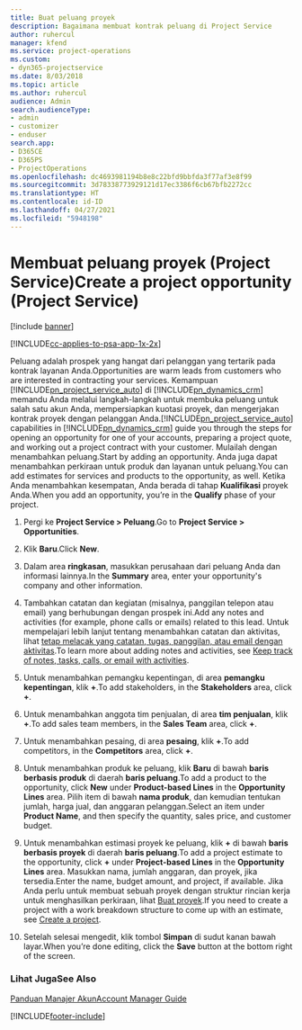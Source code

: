```yaml
---
title: Buat peluang proyek
description: Bagaimana membuat kontrak peluang di Project Service
author: ruhercul
manager: kfend
ms.service: project-operations
ms.custom:
- dyn365-projectservice
ms.date: 8/03/2018
ms.topic: article
ms.author: ruhercul
audience: Admin
search.audienceType:
- admin
- customizer
- enduser
search.app:
- D365CE
- D365PS
- ProjectOperations
ms.openlocfilehash: dc4693981194b8e8c22bfd9bbfda3f77af3e8f99
ms.sourcegitcommit: 3d78338773929121d17ec3386f6cb67bfb2272cc
ms.translationtype: HT
ms.contentlocale: id-ID
ms.lasthandoff: 04/27/2021
ms.locfileid: "5948198"
---
```

# <a name="create-a-project-opportunity-project-service"></a><span data-ttu-id="4aff7-103">Membuat peluang proyek (Project Service)</span><span class="sxs-lookup"><span data-stu-id="4aff7-103">Create a project opportunity (Project Service)</span></span>

[!include [banner](../includes/psa-now-project-operations.md)]

[!INCLUDE[cc-applies-to-psa-app-1x-2x](../includes/cc-applies-to-psa-app-1x-2x.md)]

<span data-ttu-id="4aff7-104">Peluang adalah prospek yang hangat dari pelanggan yang tertarik pada kontrak layanan Anda.</span><span class="sxs-lookup"><span data-stu-id="4aff7-104">Opportunities are warm leads from customers who are interested in contracting your services.</span></span> <span data-ttu-id="4aff7-105">Kemampuan [!INCLUDE[pn_project_service_auto](../includes/pn-project-service-auto.md)] di [!INCLUDE[pn_dynamics_crm](../includes/pn-dynamics-crm.md)] memandu Anda melalui langkah-langkah untuk membuka peluang untuk salah satu akun Anda, mempersiapkan kuotasi proyek, dan mengerjakan kontrak proyek dengan pelanggan Anda.</span><span class="sxs-lookup"><span data-stu-id="4aff7-105">[!INCLUDE[pn_project_service_auto](../includes/pn-project-service-auto.md)] capabilities in [!INCLUDE[pn_dynamics_crm](../includes/pn-dynamics-crm.md)] guide you through the steps for opening an opportunity for one of your accounts, preparing a project quote, and working out a project contract with your customer.</span></span> <span data-ttu-id="4aff7-106">Mulailah dengan menambahkan peluang.</span><span class="sxs-lookup"><span data-stu-id="4aff7-106">Start by adding an opportunity.</span></span> <span data-ttu-id="4aff7-107">Anda juga dapat menambahkan perkiraan untuk produk dan layanan untuk peluang.</span><span class="sxs-lookup"><span data-stu-id="4aff7-107">You can add estimates for services and products to the opportunity, as well.</span></span> <span data-ttu-id="4aff7-108">Ketika Anda menambahkan kesempatan, Anda berada di tahap **Kualifikasi** proyek Anda.</span><span class="sxs-lookup"><span data-stu-id="4aff7-108">When you add an opportunity, you’re in the **Qualify** phase of your project.</span></span>  
  
1.  <span data-ttu-id="4aff7-109">Pergi ke **Project Service > Peluang**.</span><span class="sxs-lookup"><span data-stu-id="4aff7-109">Go to **Project Service > Opportunities**.</span></span>  
  
2.  <span data-ttu-id="4aff7-110">Klik **Baru**.</span><span class="sxs-lookup"><span data-stu-id="4aff7-110">Click **New**.</span></span>  
  
3.  <span data-ttu-id="4aff7-111">Dalam area **ringkasan**, masukkan perusahaan dari peluang Anda dan informasi lainnya.</span><span class="sxs-lookup"><span data-stu-id="4aff7-111">In the **Summary** area, enter your opportunity's company and other information.</span></span>  
  
4.  <span data-ttu-id="4aff7-112">Tambahkan catatan dan kegiatan (misalnya, panggilan telepon atau email) yang berhubungan dengan prospek ini.</span><span class="sxs-lookup"><span data-stu-id="4aff7-112">Add any notes and activities (for example, phone calls or emails) related to this lead.</span></span> <span data-ttu-id="4aff7-113">Untuk mempelajari lebih lanjut tentang menambahkan catatan dan aktivitas, lihat [tetap melacak yang catatan, tugas, panggilan, atau email dengan aktivitas](/dynamics365/customerengagement/on-premises/basics/work-with-activities).</span><span class="sxs-lookup"><span data-stu-id="4aff7-113">To learn more about adding notes and activities, see [Keep track of notes, tasks, calls, or email with activities](/dynamics365/customerengagement/on-premises/basics/work-with-activities).</span></span>  
  
5.  <span data-ttu-id="4aff7-114">Untuk menambahkan pemangku kepentingan, di area **pemangku kepentingan**, klik **+**.</span><span class="sxs-lookup"><span data-stu-id="4aff7-114">To add stakeholders, in the **Stakeholders** area, click **+**.</span></span>  
  
6.  <span data-ttu-id="4aff7-115">Untuk menambahkan anggota tim penjualan, di area **tim penjualan**, klik **+**.</span><span class="sxs-lookup"><span data-stu-id="4aff7-115">To add sales team members, in the **Sales Team** area, click **+**.</span></span>  
  
7.  <span data-ttu-id="4aff7-116">Untuk menambahkan pesaing, di area **pesaing**, klik **+**.</span><span class="sxs-lookup"><span data-stu-id="4aff7-116">To add competitors, in the **Competitors** area, click **+**.</span></span>  
  
8.  <span data-ttu-id="4aff7-117">Untuk menambahkan produk ke peluang, klik **Baru** di bawah **baris berbasis produk** di daerah **baris peluang**.</span><span class="sxs-lookup"><span data-stu-id="4aff7-117">To add a product to the opportunity, click **New** under **Product-based Lines** in the **Opportunity Lines** area.</span></span> <span data-ttu-id="4aff7-118">Pilih item di bawah **nama produk**, dan kemudian tentukan jumlah, harga jual, dan anggaran pelanggan.</span><span class="sxs-lookup"><span data-stu-id="4aff7-118">Select an item under **Product Name**, and then specify the quantity, sales price, and customer budget.</span></span>  
  
9. <span data-ttu-id="4aff7-119">Untuk menambahkan estimasi proyek ke peluang, klik **+** di bawah **baris berbasis proyek** di daerah **baris peluang**.</span><span class="sxs-lookup"><span data-stu-id="4aff7-119">To add a project estimate to the opportunity, click **+** under **Project-based Lines** in the **Opportunity Lines** area.</span></span> <span data-ttu-id="4aff7-120">Masukkan nama, jumlah anggaran, dan proyek, jika tersedia.</span><span class="sxs-lookup"><span data-stu-id="4aff7-120">Enter the name, budget amount, and project, if available.</span></span> <span data-ttu-id="4aff7-121">Jika Anda perlu untuk membuat sebuah proyek dengan struktur rincian kerja untuk menghasilkan perkiraan, lihat [Buat proyek](../psa/create-project.md).</span><span class="sxs-lookup"><span data-stu-id="4aff7-121">If you need to create a project with a work breakdown structure to come up with an estimate, see [Create a project](../psa/create-project.md).</span></span>  
  
10. <span data-ttu-id="4aff7-122">Setelah selesai mengedit, klik tombol **Simpan** di sudut kanan bawah layar.</span><span class="sxs-lookup"><span data-stu-id="4aff7-122">When you’re done editing, click the **Save** button at the bottom right of the screen.</span></span>  
  
### <a name="see-also"></a><span data-ttu-id="4aff7-123">Lihat Juga</span><span class="sxs-lookup"><span data-stu-id="4aff7-123">See Also</span></span>  
 [<span data-ttu-id="4aff7-124">Panduan Manajer Akun</span><span class="sxs-lookup"><span data-stu-id="4aff7-124">Account Manager Guide</span></span>](../psa/account-manager-guide.md)


[!INCLUDE[footer-include](../includes/footer-banner.md)]